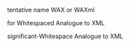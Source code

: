 tentative name
WAX
or WAXml

for Whitespaced Analogue to XML

significant-Whitespace Analogue to XML
